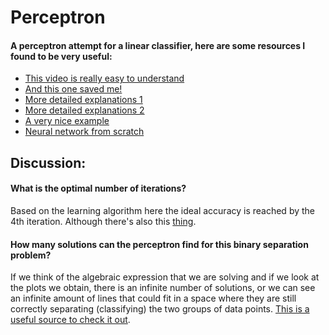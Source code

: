 # Perceptron

#### A perceptron attempt for a linear classifier, here are some resources I found to be very useful:

- [This video is really easy to understand](https://www.youtube.com/watch?v=4Gac5I64LM4&t=688s&ab_channel=ritvikmath)
- [And this one saved me!](https://www.youtube.com/watch?v=OVHc-7GYRo4&ab_channel=BrianFaure)
- [More detailed explanations 1](https://www.python-course.eu/dividing_lines_between_classes.php)
- [More detailed explanations 2](https://www.python-course.eu/simple_neural_network.php)
- [A very nice example](https://www.askpython.com/python/examples/single-perceptron-neural-network)
- [Neural network from scratch](https://jtsulliv.github.io/perceptron/)

## Discussion:

#### What is the optimal number of iterations? 

Based on the learning algorithm here the ideal accuracy is reached by the 4th iteration.
Although there's also this [thing](https://leimao.github.io/blog/Perceptron-Convergence-Theorem/).

#### How many solutions can the perceptron find for this binary separation problem?

If we think of the algebraic expression that we are solving and if we look at the plots we
obtain, there is an infinite number of solutions, or we can see an infinite amount of lines
that could fit in a space where they are still correctly separating (classifying) the two
groups of data points. [This is a useful source to check it out](http://hagan.okstate.edu/4_Perceptron.pdf).
